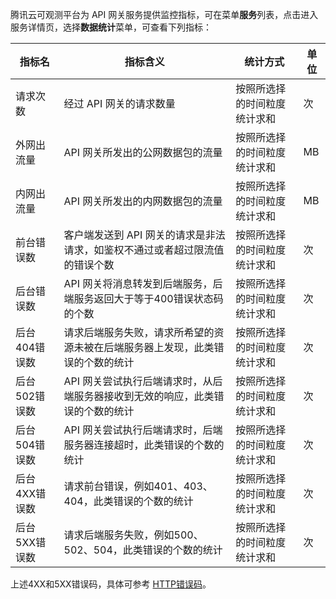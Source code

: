 腾讯云可观测平台为 API 网关服务提供监控指标，可在菜单**服务**列表，点击进入服务详情页，选择**数据统计**菜单，可查看下列指标：

| 指标名        | 指标含义                                                                       | 统计方式                     | 单位 |
|---------------|--------------------------------------------------------------------------------|------------------------------|------|
| 请求次数        | 经过 API 网关的请求数量                                                          | 按照所选择的时间粒度统计求和 | 次   |
| 外网出流量    | API 网关所发出的公网数据包的流量                                                | 按照所选择的时间粒度统计求和 | MB   |
| 内网出流量    | API 网关所发出的内网数据包的流量                                                | 按照所选择的时间粒度统计求和 | MB   |
| 前台错误数    | 客户端发送到 API 网关的请求是非法请求，如鉴权不通过或者超过限流值的错误个数      | 按照所选择的时间粒度统计求和 | 次   |
| 后台错误数    | API 网关将消息转发到后端服务，后端服务返回大于等于400错误状态码的个数           | 按照所选择的时间粒度统计求和 | 次   |
| 后台404错误数 | 请求后端服务失败，请求所希望的资源未被在后端服务器上发现，此类错误的个数的统计 | 按照所选择的时间粒度统计求和 | 次   |
| 后台502错误数 | API 网关尝试执行后端请求时，从后端服务器接收到无效的响应，此类错误的个数的统计  | 按照所选择的时间粒度统计求和 | 次   |
| 后台504错误数 | API 网关尝试执行后端请求时，后端服务器连接超时，此类错误的个数的统计  | 按照所选择的时间粒度统计求和 | 次   |
| 后台4XX错误数 | 请求前台错误，例如401、403、404，此类错误的个数的统计| 按照所选择的时间粒度统计求和 | 次   |
| 后台5XX错误数 | 请求后端服务失败，例如500、502、504，此类错误的个数的统计| 按照所选择的时间粒度统计求和 | 次   |

上述4XX和5XX错误码，具体可参考 [HTTP错误码](https://cloud.tencent.com/document/product/628/34086)。

